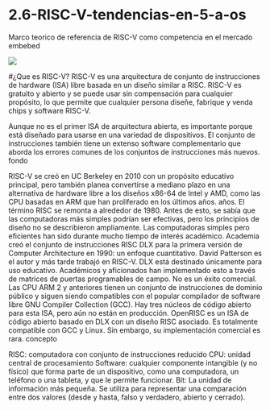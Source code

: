 # 2.6-RISC-V-tendencias-en-5-a-os
Marco teorico de referencia de RISC-V como competencia en el mercado embebed


![](https://images.cooltext.com/5649936.gif)



#¿Que es RISC-V?
RISC-V es una arquitectura de conjunto de instrucciones de hardware (ISA) libre basada en un diseño similar a RISC. RISC-V es gratuito y abierto y se puede usar sin compensación para cualquier propósito, lo que permite que cualquier persona diseñe, fabrique y venda chips y software RISC-V.

Aunque no es el primer ISA de arquitectura abierta, es importante porque está diseñado para usarse en una variedad de dispositivos. El conjunto de instrucciones también tiene un extenso software complementario que aborda los errores comunes de los conjuntos de instrucciones más nuevos. fondo

RISC-V se creó en UC Berkeley en 2010 con un propósito educativo principal, pero también planea convertirse a mediano plazo en una alternativa de hardware libre a los diseños x86-64 de Intel y AMD, como las CPU basadas en ARM que han proliferado en los últimos años. años.
El término RISC se remonta a alrededor de 1980. Antes de esto, se sabía que las computadoras más simples podrían ser efectivas, pero los principios de diseño no se describieron ampliamente. Las computadoras simples pero eficientes han sido durante mucho tiempo de interés académico. Academia creó el conjunto de instrucciones RISC DLX para la primera versión de Computer Architecture en 1990: un enfoque cuantitativo. David Patterson es el autor y más tarde trabajó en RISC-V. DLX está destinado únicamente para uso educativo. Académicos y aficionados han implementado esto a través de matrices de puertas programables de campo. No es un éxito comercial.
Las CPU ARM 2 y anteriores tienen un conjunto de instrucciones de dominio público y siguen siendo compatibles con el popular compilador de software libre GNU Compiler Collection (GCC). Hay tres núcleos de código abierto para esta ISA, pero aún no están en producción.
OpenRISC es un ISA de código abierto basado en DLX con un diseño RISC asociado. Es totalmente compatible con GCC y Linux. Sin embargo, su implementación comercial es rara. concepto

RISC: computadora con conjunto de instrucciones reducido
CPU: unidad central de procesamiento
Software: cualquier componente intangible (y no físico) que forma parte de un dispositivo, como una computadora, un teléfono o una tableta, y que le permite funcionar. Bit: La unidad de información más pequeña. Se utiliza para representar una comparación entre dos valores (desde y hasta, falso y verdadero, abierto y cerrado).
